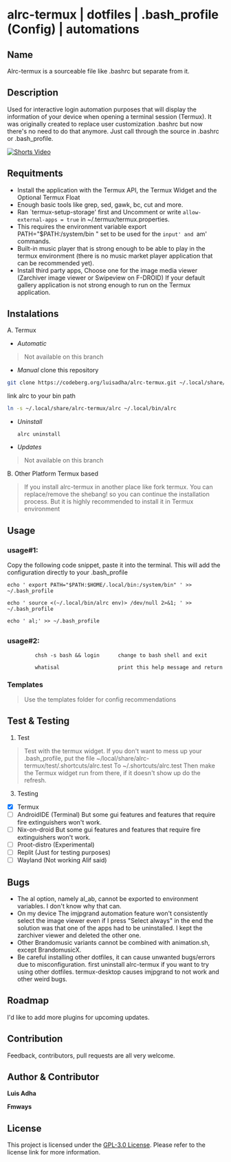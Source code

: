 # alrc-termux | dotfiles | .bash_profile (Config) | automations

## Name
Alrc-termux is a sourceable file like .bashrc but separate from it. 

## Description 
Used for interactive login automation purposes that will display the information of your device when opening a terminal session (Termux). 
It was originally created to replace user customization .bashrc but now there's no need to do that anymore. Just call through the source in .bashrc or .bash_profile.


[![Shorts Video](https://img.youtube.com/vi/9X6naGKNOys/0.jpg)](https://www.youtube.com/shorts/9X6naGKNOys)


## Requitments
- Install the application with the Termux API, the Termux Widget and the Optional Termux Float
- Enough basic tools like grep, sed, gawk, bc, cut and more.
- Ran \`termux-setup-storage' first and Uncomment or write `allow-external-apps = true` in ~/.termux/termux.properties.
- This requires the environment variable export PATH="$PATH:/system/bin " set to be used for the `input' and `am' commands.
- Built-in music player that is strong enough to be able to play in the termux environment (there is no music market player application that can be recommended yet).
- Install third party apps, Choose one for the image media viewer (Zarchiver image viewer or Swipeview on F-DROID) If your default gallery application is not strong enough to run on the Termux application.

## Instalations
A. Termux
- *Automatic*
> Not available on this branch
- *Manual*
	clone this repository

```sh
git clone https://codeberg.org/luisadha/alrc-termux.git ~/.local/share/alrc-termux
```

link alrc to your bin path

```sh
ln -s ~/.local/share/alrc-termux/alrc ~/.local/bin/alrc
```

- *Uninstall*

	```alrc uninstall```

- *Updates*
> Not available on this branch

B. Other Platform Termux based
> If you install alrc-termux in another place like fork termux. You can replace/remove the shebang! so you can continue the installation process. But it is highly recommended to install it in Termux environment

## Usage

### usage#1:

Copy the following code snippet, paste it into the terminal. This will add the configuration directly to your .bash_profile

```text
echo ' export PATH="$PATH:$HOME/.local/bin:/system/bin" ' >> ~/.bash_profile

echo ' source <(~/.local/bin/alrc env)> /dev/null 2>&1; ' >> ~/.bash_profile

echo ' al;' >> ~/.bash_profile
```

## [](https://codeberg.org/luisadha/alrc-termux#usage-2)

### usage#2:

```text
         chsh -s bash && login      change to bash shell and exit

         whatisal                   print this help message and return
```

### Templates
> Use the templates folder for config recommendations

## [](https://codeberg.org/luisadha/alrc-termux#installations)

## Test & Testing
1. Test
> Test with the termux widget. If you don't want to mess up your .bash_profile, put the file ~/local/share/alrc-termux/test/.shortcuts/alrc.test To ~/.shortcuts/alrc.test Then make the Termux widget run from there, if it doesn't show up do the refresh.

3. Testing

- [x] Termux
- [ ] AndroidIDE (Terminal) But some gui features and features that require fire extinguishers won't work.
- [ ] Nix-on-droid But some gui features and features that require fire extinguishers won't work.
- [ ] Proot-distro (Experimental)
- [ ] Replit (Just for testing purposes)
- [ ] Wayland (Not working Alif said)

## Bugs

- The al option, namely al_ab, cannot be exported to environment variables. I don't know why that can.
- On my device The imjpgrand automation feature won't consistently select the image viewer even if I press "Select always" in the end the solution was that one of the apps had to be uninstalled. I kept the zarchiver viewer and deleted the other one.
- Other Brandomusic variants cannot be combined with animation.sh, except BrandomusicX.
- Be careful installing other dotfiles, it can cause unwanted bugs/errors due to misconfiguration. first uninstall alrc-termux if you want to try using other dotfiles. termux-desktop causes imjpgrand to not work and other weird bugs.

## Roadmap

I'd like to add more plugins for upcoming updates.

## Contribution

Feedback, contributors, pull requests are all very welcome.

## Author & Contributor

__Luis Adha__

__Fmways__

## License

This project is licensed under the [GPL-3.0 License](https://www.gnu.org/licenses/gpl-3.0.en.html). Please refer to the license link for more information.